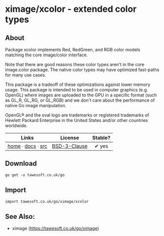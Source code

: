 # ximage/xcolor - extended color types

## About

Package xcolor implements Red, RedGreen, and RGB color models matching the core
image/color interface.

Note that there are good reasons these color types aren't in the core
image.color package. The native color types may have optimized fast-paths
for many use cases.

This package is a tradeoff of these optimizations against lower memory
usage. This package is intended to be used in computer graphics (e.g.
OpenGL) where images are uploaded to the GPU in a specific format (such as
GL_R, GL_RG, or GL_RGB) and we don't care about the performance of native
Go image manipulation.

OpenGL® and the oval logo are trademarks or registered trademarks of Hewlett Packard Enterprise in
the United States and/or other countries worldwide.

|  Links  | License | Stable? | 
|:-------:|:-------:|:-------:| 
| [home][home_] ∙ [docs][docs_] ∙ [src][src_] | [BSD-3-Clause][copy_] | ✔ yes |

[home_]: https://tawesoft.co.uk/go/ximage/xcolor
[src_]:  https://github.com/tawesoft/go/tree/master/ximage/xcolor
[docs_]: https://godoc.org/tawesoft.co.uk/go/ximage/xcolor
[copy_]: https://github.com/tawesoft/go/tree/master/ximage/xcolor/COPYING.md

## Download

```shell script
go get -u tawesoft.co.uk/go
```

## Import

```
import tawesoft.co.uk/go/ximage/xcolor
```

## See Also:

* ximage (https://tawesoft.co.uk/go/ximage)